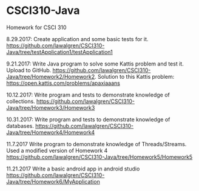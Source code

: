 # CSCI310-Java
Homework for CSCI 310

8.29.2017: Create application and some basic tests for it. https://github.com/lawalgren/CSCI310-Java/tree/testApplication1/testApplication1

9.21.2017: Write Java program to solve some Kattis problem and test it. Upload to GitHub. https://github.com/lawalgren/CSCI310-Java/tree/Homework2/Homework2. Solution to this Kattis problem: https://open.kattis.com/problems/apaxiaaans

10.12.2017: Write program and tests to demonstrate knowledge of collections. https://github.com/lawalgren/CSCI310-Java/tree/Homework3/Homework3

10.31.2017: Write program and tests to demonstrate knowledge of databases. https://github.com/lawalgren/CSCI310-Java/tree/Homework4/Homework4

11.7.2017 Write program to demonstrate knowledge of Threads/Streams. Used a modified version of Homework 4 https://github.com/lawalgren/CSCI310-Java/tree/Homework5/Homework5

11.21.2017 Write a basic android app in android studio
https://github.com/lawalgren/CSCI310-Java/tree/Homework6/MyApplication
